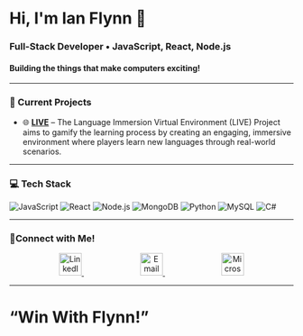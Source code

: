 # Hi, I'm Ian Flynn 👋

### **Full-Stack Developer** • JavaScript, React, Node.js <br>
#### Building the things that make computers exciting!

---

### 🚧 Current Projects
- 🌐 **[LIVE](https://github.com/ThomaDevOSU/LIVE)** – The Language Immersion Virtual Environment (LIVE) Project aims to gamify the learning process by creating an engaging, immersive environment where players learn new languages through real-world scenarios.

---

### 💻 Tech Stack
![JavaScript](https://img.shields.io/badge/-JavaScript-black?style=flat-square&logo=javascript)
![React](https://img.shields.io/badge/-React-black?style=flat-square&logo=react)
![Node.js](https://img.shields.io/badge/-Node.js-black?style=flat-square&logo=node.js)
![MongoDB](https://img.shields.io/badge/-MongoDB-black?style=flat-square&logo=mongodb)
![Python](https://img.shields.io/badge/-Python-black?style=flat-square&logo=python)
![MySQL](https://img.shields.io/badge/-MySQL-black?style=flat-square&logo=mysql)
![C#](https://img.shields.io/badge/-C%23-black?style=flat-square&logo=c-sharp)

---

### 📱Connect with Me!

<p align="center">
  <a href="https://www.linkedin.com/in/ian-flynn-a4999535b/" target="_blank" style="margin-right: 100px;">
    <img src="https://cdn.jsdelivr.net/npm/simple-icons@v5/icons/linkedin.svg" alt="LinkedIn" width="40" height="40"/>
  </a>
  <a href="mailto:byteofflynn@gmail.com" target="_blank" style="margin-right: 100px;">
    <img src="https://cdn.jsdelivr.net/npm/simple-icons@v5/icons/gmail.svg" alt="Email" width="40" height="40"/>
  </a>
  <a href="https://teams.microsoft.com/l/chat/0/0?users=byteofflynn@gmail.com" target="_blank">
    <img src="https://cdn.jsdelivr.net/npm/simple-icons@v5/icons/microsoftteams.svg" alt="Microsoft Teams" width="40" height="40"/>
  </a>
</p>

---

# “Win With Flynn!” 
